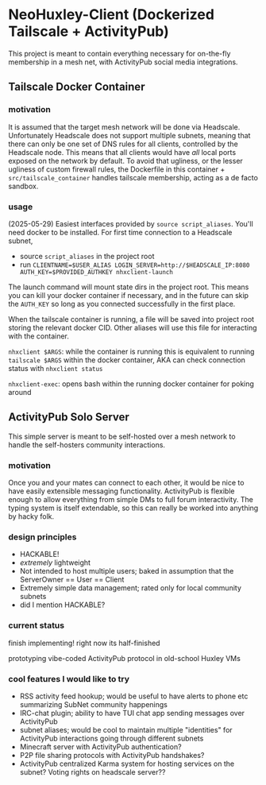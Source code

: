# NeoHuxley-Client (Dockerized Tailscale + ActivityPub)
This project is meant to contain everything necessary for on-the-fly membership in a mesh net, with ActivityPub social media integrations.

## Tailscale Docker Container
### motivation
It is assumed that the target mesh network will be done via Headscale.
Unfortunately Headscale does not support multiple subnets, meaning that there can only be one set of DNS rules for all clients, controlled by the Headscale node. This means that all clients would have *all* local ports exposed on the network by default. To avoid that ugliness, or the lesser ugliness of custom firewall rules, the Dockerfile in this container + `src/tailscale_container` handles tailscale membership, acting as a de facto sandbox.

### usage
(2025-05-29) Easiest interfaces provided by `source script_aliases`. You'll need docker to be installed.
For first time connection to a Headscale subnet,
- source `script_aliases` in the project root
- run `CLIENTNAME=$USER_ALIAS LOGIN_SERVER=http://$HEADSCALE_IP:8080 AUTH_KEY=$PROVIDED_AUTHKEY nhxclient-launch`

The launch command will mount state dirs in the project root. This means you can kill your docker container if necessary, and in the future can skip the `AUTH_KEY` so long as you connected successfully in the first place.

When the tailscale container is running, a file will be saved into project root storing the relevant docker CID. Other aliases will use this file for interacting with the container.

`nhxclient $ARGS`: while the container is running this is equivalent to running `tailscale $ARGS` within the docker container, AKA can check connection status with `nhxclient status`

`nhxclient-exec`: opens bash within the running docker container for poking around


## ActivityPub Solo Server
This simple server is meant to be self-hosted over a mesh network to handle the self-hosters community interactions.

### motivation
Once you and your mates can connect to each other, it would be nice to have easily extensible messaging functionality.
ActivityPub is flexible enough to allow everything from simple DMs to full forum interactivity. The typing system is itself extendable, so this can really be worked into anything by hacky folk.

### design principles
- HACKABLE!
- *extremely* lightweight
- Not intended to host multiple users; baked in assumption that the ServerOwner == User == Client
- Extremely simple data management; rated only for local community subnets
- did I mention HACKABLE?

### current status

finish implementing! right now its half-finished

prototyping vibe-coded ActivityPub protocol in old-school Huxley VMs

### cool features I would like to try
- RSS activity feed hookup; would be useful to have alerts to phone etc summarizing SubNet community happenings
- IRC-chat plugin; ability to have TUI chat app sending messages over ActivityPub
- subnet aliases; would be cool to maintain multiple "identities" for ActivityPub interactions going through different subnets
- Minecraft server with ActivityPub authentication?
- P2P file sharing protocols with ActivityPub handshakes?
- ActivityPub centralized Karma system for hosting services on the subnet? Voting rights on headscale server??
